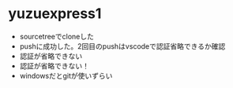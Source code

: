 # yuzuexpress1
- sourcetreeでcloneした
- pushに成功した。2回目のpushはvscodeで認証省略できるか確認
- 認証が省略できない
- 認証が省略できない！
- windowsだとgitが使いずらい
